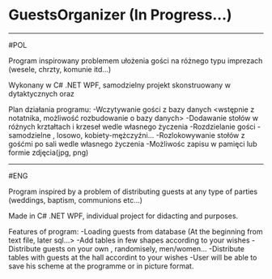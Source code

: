 # GuestsOrganizer (In Progress...)


-----------------------------------------------------------------------------------------
#POL

Program inspirowany problemem ułożenia gości na różnego typu imprezach (wesele, chrzty, komunie itd...)

Wykonany w C# .NET WPF, samodzielny projekt skonstruowany w dytaktycznych oraz 

Plan działania programu:
-Wczytywanie gości z bazy danych <wstępnie z notatnika, możliwość rozbudowanie o bazy danych>
-Dodawanie stołów w różnych krztałtach  i krzeseł wedle własnego życzenia
-Rozdzielanie gości - samodzielne , losowo, kobiety-mężczyźni...
-Rozlokowywanie stołów z gośćmi po sali wedle własnego życzenia
-Możliwośc zapisu w pamięci lub formie zdjęcia(jpg, png)

-------------------------------------------------------------------------------------------
#ENG

Program inspired by a problem of distributing guests at any type of parties (weddings, baptism, communions etc...)

Made in C# .NET WPF, individual project for didacting and purposes.

Features of program:
-Loading guests from database (At the beginning from text file, later sql...>
-Add tables in few shapes according to your wishes
-Distribute guests on your own , randomisely, men/women...
-Distribute tables with guests at the hall accordint to your wishes
-User will be able to save his scheme at the programme or in picture format. 



